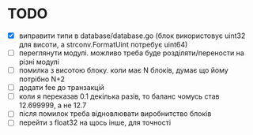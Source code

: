 # TODO
- [x] виправити типи в database/database.go (блок використовує uint32 для висоти, а strconv.FormatUint потребує uint64)
- [ ] переглянути модулі. можливо треба буде розділяти/перености на різні модулі
- [ ] помилка з висотою блоку. коли має N блоків, думає що йому потрібно N+2
- [ ] додати fee до транзакцій
- [ ] коли я переказав 0.1 декілька разів, то баланс чомусь став 12.699999, а не 12.7
- [ ] після помилок треба відновлювати виробнитство блоків
- [ ] перейти з float32 на щось інше, для точності
